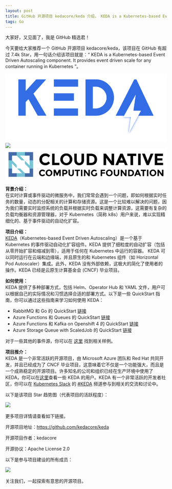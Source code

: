 ```yaml
---
layout: post
title: GitHub 开源项目 kedacore/keda 介绍， KEDA is a Kubernetes-based Event Driven Autoscaling component. It provides event driven scale for any container running in Kubernetes 
tags: Go
---
```


大家好，又见面了，我是 GitHub 精选君！

今天要给大家推荐一个 GitHub 开源项目 kedacore/keda，该项目在 GitHub 有超过 7.4k Star，用一句话介绍该项目就是：“ KEDA is a Kubernetes-based Event Driven Autoscaling component. It provides event driven scale for any container running in Kubernetes ”。


![](https://raw.githubusercontent.com/kedacore/keda/master/images/logos/keda-word-colour.png)
![](https://app.fossa.com/api/projects/custom%2B162%2Fgithub.com%2Fkedacore%2Fkeda.svg?type=shield)
![](https://raw.githubusercontent.com/kedacore/keda/main/images/logo-cncf.svg)



**背景介绍：**  
在实时计算或事件驱动的微服务中，我们常常会遇到一个问题，即如何根据实时任务的数量，动态的分配相关的计算和存储资源。这是一个比较难以解决的问题，因为我们需要实时监控系统的负载并根据实时负载来调整计算资源，这需要有复杂的负载均衡器和资源管理器，对于 Kubernetes（简称 k8s）用户来说，难以实现精细化的、基于事件驱动的自动化扩容。

**项目介绍：**  
[KEDA](https://github.com/kedacore/keda)（Kubernetes-based Event Driven Autoscaling）是一个基于 Kubernetes 的事件驱动自动化扩容组件。KEDA 提供了细粒度的自动扩容（包括从零开始扩容和缩减到零），适用于任何在 Kubernetes 中运行的容器。 KEDA 可以同时运行在云端和边缘端，并且原生的和 Kubernetes 组件（如 Horizontal Pod Autoscaler）集成。此外，KEDA 没有外部依赖，这极大的简化了使用者的操作。KEDA 已经是云原生计算基金会 (CNCF) 毕业项目。

**如何使用：**  
KEDA 提供了多种部署方式，包括 Helm、Operator Hub 和 YAML 文件，用户可以根据自己的实际情况和习惯选择合适的部署方式。以下是一些 QuickStart 指南，你可以通过这些指南来学习如何使用 KEDA：
- RabbitMQ 和 Go 的 QuickStart [链接](https://github.com/kedacore/sample-go-rabbitmq)
- Azure Functions 和 Queues 的 QuickStart [链接](https://github.com/kedacore/sample-hello-world-azure-functions)
- Azure Functions 和 Kafka on Openshift 4 的 QuickStart [链接](https://github.com/kedacore/sample-azure-functions-on-ocp4)
- Azure Storage Queue with ScaledJob 的 QuickStart [链接](https://github.com/kedacore/sample-go-storage-queue)

对于一些其他的事件源，你可以在 [这里](https://github.com/kedacore/samples) 找到相关样例。

**项目推介：**  
KEDA 是一个非常活跃的开源项目，由 Microsoft Azure 团队和 Red Hat 共同开发，并且已经成为了 CNCF 毕业项目，这意味着它不仅是一个功能强大，而且是一个成熟稳定的开源项目。许多知名的公司和组织已经在生产环境中使用了 KEDA，你可以在[这里](https://keda.sh/community/#users)查看一些 KEDA 的用户。KEDA 有一个非常活跃的开发者社区，你可以在 [Kubernetes Slack](https://slack.k8s.io/) 的 [#KEDA](https://kubernetes.slack.com/messages/CKZJ36A5D) 频道参与到相关的交流和讨论中。


以下是该项目 Star 趋势图（代表项目的活跃程度）：

![](https://api.star-history.com/svg?repos=kedacore/keda&type=Timeline)

更多项目详情请查看如下链接。

开源项目地址：https://github.com/kedacore/keda 

开源项目作者：kedacore

开源协议：Apache License 2.0

以下是参与项目建设的所有成员：

![](https://contrib.rocks/image?repo=kedacore/keda)

关注我们，一起探索有意思的开源项目。

